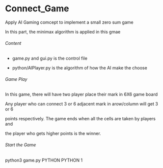 # Connect_Game
Apply AI Gaming comcept to implement a small zero sum game

In this part, the minimax algorithm is applied in this gmae 

###### Content
* game.py and gui.py is the control file

* python/AIPlayer.py is the algorithm of how the AI make the choose

###### Game Play
In this game, there will have two player place their mark in 6X6 game board 

Any player who can connect 3 or 6 adjacent mark in arow/column will get 3 or 6

points respectively. The game ends when all the cells are taken by players and

the player who gets higher points is the winner.  

###### Start the Game

python3 game.py PYTHON PYTHON 1 
